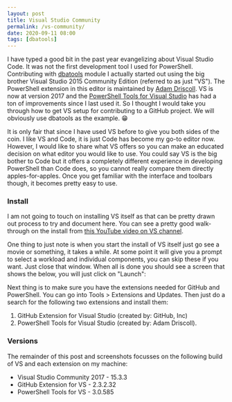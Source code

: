 ```yaml
---
layout: post
title: Visual Studio Community
permalink: /vs-community/
date: 2020-09-11 08:00
tags: [dbatools]
---
```


I have typed a good bit in the past year evangelizing about Visual Studio Code. It was not the first development tool I used for PowerShell. Contributing with <a href="https://dbatools.io" target="blank">dbatools</a> module I actually started out using the big brother Visual Studio 2015 Community Edition (referred to as just "VS"). The PowerShell extension in this editor is maintained by <a href="https://github.com/adamdriscoll/poshtools" target="_blank">Adam Driscoll</a>. VS is now at version 2017 and the <a href="https://marketplace.visualstudio.com/items?itemName=AdamRDriscoll.PowerShellToolsforVisualStudio2017-18561" target="_blank">PowerShell Tools for Visual Studio</a> has had a ton of improvements since I last used it. So I thought I would take you through how to get VS setup for contributing to a GitHub project. We will obviously use dbatools as the example. :grin:

It is only fair that since I have used VS before to give you both sides of the coin. I like VS and Code, it is just Code has become my go-to editor now. However, I would like to share what VS offers so you can make an educated decision on what editor you would like to use. You could say VS is the big bother to Code but it offers a completely different experience in developing PowerShell than Code does, so you cannot really compare them directly apples-for-apples. Once you get familiar with the interface and toolbars though, it becomes pretty easy to use.

### Install

I am not going to touch on installing VS itself as that can be pretty drawn out process to try and document here. You can see a pretty good walk-through on the install from <a href="https://youtu.be/R6dZJ-FEypk" target="_blank">this YouTube video on VS channel</a>.

One thing to just note is when you start the install of VS itself just go see a movie or something, it takes a while. At some point it will give you a prompt to select a workload and individual components, you can skip these if you want. Just close that window. When all is done you should see a screen that shows the below, you will just click on "Launch":



Next thing is to make sure you have the extensions needed for GitHub and PowerShell. You can go into Tools > Extensions and Updates. Then just do a search for the following two extensions and install them:

1. GitHub Extension for Visual Studio (created by: GitHub, Inc)
2. PowerShell Tools for Visual Studio (created by: Adam Driscoll).

### Versions

The remainder of this post and screenshots focusses on the following build of VS and each extension on my machine:

- Visual Studio Community 2017 - 15.3.3
- GitHub Extension for VS - 2.3.2.32
- PowerShell Tools for VS - 3.0.585

